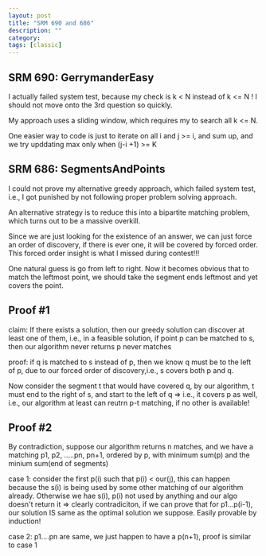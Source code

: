 ```yaml
---
layout: post
title: "SRM 690 and 686"
description: ""
category: 
tags: [classic]
---
```


SRM 690: GerrymanderEasy
---------
I actually failed system test, because my check is k < N instead of k <= N ! I should not move onto the 3rd question so quickly.

My approach uses a sliding window, which requires my to search all k <= N.

One easier way to code is just to iterate on all i and j >= i, and sum up, and we try upddating max only when (j-i +1) >= K

SRM 686: SegmentsAndPoints
--------
I could not prove my alternative greedy approach, which failed system test, i.e., I got punished by not following proper problem solving
approach.

An alternative strategy is to reduce this into a bipartite matching problem, which turns out to be a massive overkill.


Since we are just looking for the existence of an answer, we can just force an order of discovery, if there is ever one, it will be covered
by forced order. This forced order insight is what I missed during contest!!!

One natural guess is go from left to right. Now it becomes obvious that to match the leftmost point, we should take the segment ends
leftmost and yet covers the point.

Proof #1
------------
claim: If there exists a solution, then our greedy solution can discover at least one of them, i.e., in a feasible solution, if point p can be matched to s, then our algorithm never returns p never matches

proof: if q is matched to s instead of p, then we know q must be to the left of p, due to our forced order of discovery,i.e., s covers both p
and q. 

Now consider the segment t that would have covered q, by our algorithm, t must end to the right of s, and start to the left of q => i.e., it covers p as well, i.e., our algorithm at least can reutrn p-t matching, if no other is available!


Proof #2
----------
By contradiction, suppose our algorithm returns n matches, and  we have a matching p1, p2, .....pn, pn+1, ordered by p, with minimum sum(p) and the minium
sum(end of segments)

case 1: consider the first p(i) such that p(i) < our(j), this can happen because the s(i) is being used by some other matching of our algorithm already. Otherwise we hae s(i), p(i) not used by anything and our algo doesn't return it => clearly contradiciton, if we can prove that for p1...p(i-1), our solution IS same as the optimal solution we suppose. Easily provable by induction!

case 2: p1....pn are same, we just happen to have a p(n+1), proof is similar to case 1
